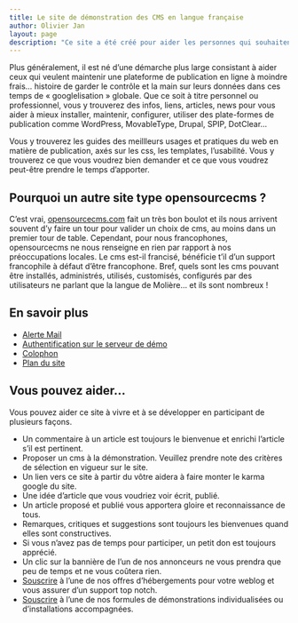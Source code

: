 ```yaml
---
title: Le site de démonstration des CMS en langue française
author: Olivier Jan
layout: page
description: "Ce site a été créé pour aider les personnes qui souhaitent choisir une plateforme de publication online en leur permettant de <a href=/demo/>tester, utiliser</a> les meilleurs sytèmes disponibles en français et en opensource*"
---
```


Plus généralement, il est né d’une démarche plus large consistant à aider ceux qui veulent maintenir une plateforme de publication en ligne à moindre frais… histoire de garder le contrôle et la main sur leurs données dans ces temps de « googlelisation » globale. Que ce soit à titre personnel ou professionnel, vous y trouverez des infos, liens, articles, news pour vous aider à mieux installer, maintenir, configurer, utiliser des plate-formes de publication comme WordPress, MovableType, Drupal, SPIP, DotClear… 

Vous y trouverez les guides des meillleurs usages et pratiques du web en matière de publication, axés sur les css, les templates, l’usabilité. Vous y trouverez ce que vous voudrez bien demander et ce que vous voudrez peut-être prendre le temps d’apporter.

## Pourquoi un autre site type opensourcecms ?

C’est vrai, [opensourcecms.com][2] fait un très bon boulot et ils nous arrivent souvent d’y faire un tour pour valider un choix de cms, au moins dans un premier tour de table. Cependant, pour nous francophones, opensourcecms ne nous renseigne en rien par rapport à nos préoccupations locales. Le cms est-il francisé, bénéficie t’il d’un support francophile à défaut d’être francophone. Bref, quels sont les cms pouvant être installés, administrés, utilisés, customisés, configurés par des utilisateurs ne parlant que la langue de Molière… et ils sont nombreux !

## En savoir plus

*   [Alerte Mail][3]
*   [Authentification sur le serveur de démo][4]
*   [Colophon][5]
*   [Plan du site][6]

## Vous pouvez aider…

Vous pouvez aider ce site à vivre et à se développer en participant de plusieurs façons.

*   Un commentaire à un article est toujours le bienvenue et enrichi l’article s’il est pertinent.
*   Proposer un cms à la démonstration. Veuillez prendre note des critères de sélection en vigueur sur le site.
*   Un lien vers ce site à partir du vôtre aidera à faire monter le karma google du site.
*   Une idée d’article que vous voudriez voir écrit, publié.
*   Un article proposé et publié vous apportera gloire et reconnaissance de tous.
*   Remarques, critiques et suggestions sont toujours les bienvenues quand elles sont constructives.
*   Si vous n’avez pas de temps pour participer, un petit don est toujours apprécié.
*   Un clic sur la bannière de l’un de nos annonceurs ne vous prendra que peu de temps et ne vous coûtera rien.
*   [Souscrire][7] à l’une de nos offres d’hébergements pour votre weblog et vous assurer d’un support top notch.
*   [Souscrire][7] à l’une de nos formules de démonstrations individualisées ou d’installations accompagnées.

 [1]: /demo/
 [2]: http://opensourcecms.com "Visiter opensourcecms"
 [3]: /about/email-notification
 [4]: /about/authentification-demo/
 [5]: /about/colophon/
 [6]: /about/sitemap/
 [7]: /contact/
